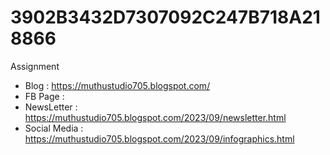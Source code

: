 # 3902B3432D7307092C247B718A218866
Assignment
- Blog : https://muthustudio705.blogspot.com/
- FB Page : 
- NewsLetter : https://muthustudio705.blogspot.com/2023/09/newsletter.html
- Social Media : https://muthustudio705.blogspot.com/2023/09/infographics.html
